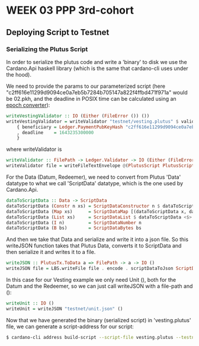 # WEEK 03 PPP 3rd-cohort

## Deploying Script to Testnet

### Serializing the Plutus Script

In order to serialize the plutus code and write a 'binary' to disk we use the Cardano.Api haskell library (which is the same that cardano-cli uses under the hood).

We need to provide the params to our parameterized script (here "c2ff616e11299d9094ce0a7eb5b7284b705147a822f4ffbd471f971a" would be 02.pkh, and the deadline in POSIX time can be calculated using an [epoch converter](https://www.epochconverter.com/)):

```haskell
writeVestingValidator :: IO (Either (FileError ()) ())
writeVestingValidator = writeValidator "testnet/vesting.plutus" $ validator $ VestingParam
    { beneficiary = Ledger.PaymentPubKeyHash "c2ff616e11299d9094ce0a7eb5b7284b705147a822f4ffbd471f971a"
    , deadline    = 1643235300000
    }
```

where writeValidator is

```haskell
writeValidator :: FilePath -> Ledger.Validator -> IO (Either (FileError ()) ())
writeValidator file = writeFileTextEnvelope @(PlutusScript PlutusScriptV1) file Nothing . PlutusScriptSerialised . SBS.toShort . LBS.toStrict . serialise . Ledger.unValidatorScript
```

For the Data (Datum, Redeemer), we need to convert from Plutus 'Data' datatype to what we call 'ScriptData' datatype, which is the one used by Cardano.Api.

```haskell
dataToScriptData :: Data -> ScriptData
dataToScriptData (Constr n xs) = ScriptDataConstructor n $ dataToScriptData <$> xs
dataToScriptData (Map xs)      = ScriptDataMap [(dataToScriptData x, dataToScriptData y) | (x, y) <- xs]
dataToScriptData (List xs)     = ScriptDataList $ dataToScriptData <$> xs
dataToScriptData (I n)         = ScriptDataNumber n
dataToScriptData (B bs)        = ScriptDataBytes bs
```

And then we take that Data and serialize and write it into a json file. So this writeJSON function takes that Plutus Data, converts it to ScriptData and then serialize it and writes it to a file.

```haskell
writeJSON :: PlutusTx.ToData a => FilePath -> a -> IO ()
writeJSON file = LBS.writeFile file . encode . scriptDataToJson ScriptDataJsonDetailedSchema . dataToScriptData . PlutusTx.toData
```

In this case for our Vesting example we only need Unit (), both for the Datum and the Redeemer, so we can just call writeJSON with a file-path and ():

```haskell
writeUnit :: IO ()
writeUnit = writeJSON "testnet/unit.json" ()
```

Now that we have generated the binary (serialized script) in 'vesting.plutus' file, we can generate a script-address for our script:

```bash
$ cardano-cli address build-script --script-file vesting.plutus --testnet-magic 1097911063 --out-file vesting.addr
```